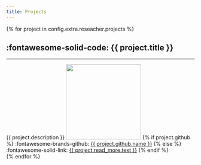 ```yaml
---
title: Projects
---
```


{% for project in config.extra.reseacher.projects %}
## :fontawesome-solid-code: **{{ project.title }}**
------------------------------------
{{ project.description }}
<img  style="width: 200px; hight: 200px" src="{{ project.logo}}">
{% if project.github %}
  :fontawesome-brands-github: <a href="{{ project.github.url }}"> {{ project.github.name }}</a>
{% else %}
  :fontawesome-solid-link: <a href="{{ project.read_more.url }}">{{ project.read_more.text }}</a>
{% endif %}
<br>
{% endfor %}